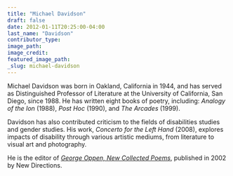 ```yaml
---
title: "Michael Davidson"
draft: false
date: 2012-01-11T20:25:00-04:00
last_name: "Davidson"
contributor_type:
image_path:
image_credit:
featured_image_path:
_slug: michael-davidson
---
```


Michael Davidson was born in Oakland, California in 1944, and has served as Distinguished Professor of Literature at the University of California, San Diego, since 1988. He has written eight books of poetry, including: _Analogy of the Ion_ (1988), _Post Hoc_ (1990), and _The Arcades_ (1999).

Davidson has also contributed criticism to the fields of disabilities studies and gender studies. His work, _Concerto for the Left Hand_ (2008), explores impacts of disability through various artistic mediums, from literature to visual art and photography.

He is the editor of [_George Oppen, New Collected Poems_](http://ndbooks.com/book/new-collected-poems), published in 2002 by New Directions.


